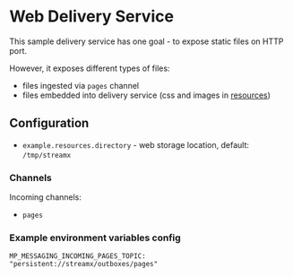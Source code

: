# Web Delivery Service

This sample delivery service has one goal - to expose static files on HTTP port.

However, it exposes different types of files:

- files ingested via `pages` channel
- files embedded into delivery service (css and images in [resources](./src/main/resources/META-INF/resources))

## Configuration

- `example.resources.directory` - web storage location, default: `/tmp/streamx`

### Channels

Incoming channels:
- `pages` 

### Example environment variables config

```
MP_MESSAGING_INCOMING_PAGES_TOPIC: "persistent://streamx/outboxes/pages"
```
